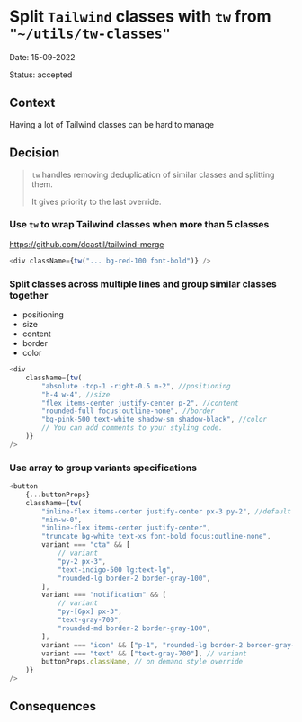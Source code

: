 # Split `Tailwind` classes with `tw` from `"~/utils/tw-classes"`

Date: 15-09-2022

Status: accepted

## Context

Having a lot of Tailwind classes can be hard to manage

## Decision

> `tw` handles removing deduplication of similar classes and splitting them.
>
> It gives priority to the last override.

### Use `tw` to wrap Tailwind classes when more than 5 classes

https://github.com/dcastil/tailwind-merge

```js
<div className={tw("... bg-red-100 font-bold")} />
```

### Split classes across multiple lines and group similar classes together

-   positioning
-   size
-   content
-   border
-   color

```js
<div
	className={tw(
		"absolute -top-1 -right-0.5 m-2", //positioning
		"h-4 w-4", //size
		"flex items-center justify-center p-2", //content
		"rounded-full focus:outline-none", //border
		"bg-pink-500 text-white shadow-sm shadow-black", //color
		// You can add comments to your styling code.
	)}
/>
```

### Use array to group variants specifications

```js
<button
	{...buttonProps}
	className={tw(
		"inline-flex items-center justify-center px-3 py-2", //default style
		"min-w-0",
		"inline-flex items-center justify-center",
		"truncate bg-white text-xs font-bold focus:outline-none",
		variant === "cta" && [
			// variant
			"py-2 px-3",
			"text-indigo-500 lg:text-lg",
			"rounded-lg border-2 border-gray-100",
		],
		variant === "notification" && [
			// variant
			"py-[6px] px-3",
			"text-gray-700",
			"rounded-md border-2 border-gray-100",
		],
		variant === "icon" && ["p-1", "rounded-lg border-2 border-gray-100"], // variant
		variant === "text" && ["text-gray-700"], // variant
		buttonProps.className, // on demand style override
	)}
/>
```

## Consequences
